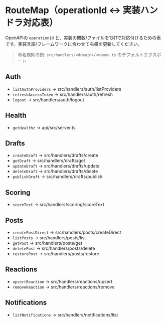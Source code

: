 # RouteMap（operationId ↔ 実装ハンドラ対応表）

OpenAPIの `operationId` と、実装の関数/ファイルを1対1で対応付けるための表です。実装言語/フレームワークに合わせて右欄を更新してください。

> 命名規則の例: `src/handlers/<domain>/<name>.ts` のデフォルトエクスポート

## Auth
- `listAuthProviders` → src/handlers/auth/listProviders
- `refreshAccessToken` → src/handlers/auth/refresh
- `logout` → src/handlers/auth/logout

## Health
- `getHealthz` → api/src/server.ts

## Drafts
- `createDraft` → src/handlers/drafts/create
- `getDraft` → src/handlers/drafts/get
- `updateDraft` → src/handlers/drafts/update
- `deleteDraft` → src/handlers/drafts/delete
- `publishDraft` → src/handlers/drafts/publish

## Scoring
- `scoreText` → src/handlers/scoring/scoreText

## Posts
- `createPostDirect` → src/handlers/posts/createDirect
- `listPosts` → src/handlers/posts/list
- `getPost` → src/handlers/posts/get
- `deletePost` → src/handlers/posts/delete
- `restorePost` → src/handlers/posts/restore

## Reactions
- `upsertReaction` → src/handlers/reactions/upsert
- `removeReaction` → src/handlers/reactions/remove

## Notifications
- `listNotifications` → src/handlers/notifications/list
